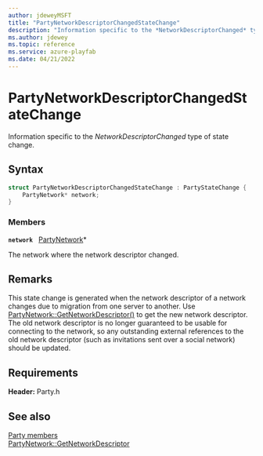 ```yaml
---
author: jdeweyMSFT
title: "PartyNetworkDescriptorChangedStateChange"
description: "Information specific to the *NetworkDescriptorChanged* type of state change."
ms.author: jdewey
ms.topic: reference
ms.service: azure-playfab
ms.date: 04/21/2022
---
```


# PartyNetworkDescriptorChangedStateChange  

Information specific to the *NetworkDescriptorChanged* type of state change.  

## Syntax  
  
```cpp
struct PartyNetworkDescriptorChangedStateChange : PartyStateChange {  
    PartyNetwork* network;  
}  
```
  
### Members  
  
**`network`** &nbsp; [PartyNetwork](../classes/PartyNetwork/partynetwork.md)*  
  
The network where the network descriptor changed.
  
## Remarks  
  
This state change is generated when the network descriptor of a network changes due to migration from one server to another. Use [PartyNetwork::GetNetworkDescriptor()](../classes/PartyNetwork/methods/partynetwork_getnetworkdescriptor.md) to get the new network descriptor. The old network descriptor is no longer guaranteed to be usable for connecting to the network, so any outstanding external references to the old network descriptor (such as invitations sent over a social network) should be updated.
  
## Requirements  
  
**Header:** Party.h
  
## See also  
[Party members](../party_members.md)  
[PartyNetwork::GetNetworkDescriptor](../classes/PartyNetwork/methods/partynetwork_getnetworkdescriptor.md)
  
  
